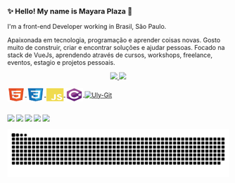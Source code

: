 ### ✨ Hello! My name is Mayara Plaza 🌸
I'm a front-end Developer working in Brasil, São Paulo.

Apaixonada em tecnologia, programação e aprender coisas novas. Gosto muito de construir, criar e encontrar soluções e ajudar pessoas. Focado na stack de VueJs, aprendendo através de cursos, workshops, freelance, eventos, estagio e projetos pessoais.

<div align="center">
  <a href="https://github.com/mayaraplaza">
  <img height="160em" src="https://github-readme-stats.vercel.app/api?username=mayaraplaza&show_icons=true&theme=dracula&include_all_commits=true&count_private=true"/>
  <img height="160em" src="https://github-readme-stats.vercel.app/api/top-langs/?username=mayaraplaza&layout=compact&langs_count=7&theme=dracula"/>
</div>
<div style="display: inline_block"><br>
  <img align="center" alt="May-HTML" height="30" width="40" src="https://raw.githubusercontent.com/devicons/devicon/master/icons/html5/html5-original.svg">
  <img align="center" alt="May-CSS" height="30" width="40" src="https://raw.githubusercontent.com/devicons/devicon/master/icons/css3/css3-original.svg">
  <img align="center" alt="May-Js" height="30" width="40" src="https://raw.githubusercontent.com/devicons/devicon/master/icons/javascript/javascript-plain.svg">
  <img align="center" alt="May-Csharp" height="30" width="40" src="https://raw.githubusercontent.com/devicons/devicon/master/icons/csharp/csharp-original.svg">
  <img align="center" alt="Uly-Git" height="30" width="40" src="https://cdn.jsdelivr.net/gh/devicons/devicon/icons/git/git-original.svg">
 </div>

##
 
<div> 
  	
  <a href="https://instagram.com/macristinee" target="_blank"><img src="https://img.shields.io/badge/-Instagram-%23E4405F?style=for-the-badge&logo=instagram&logoColor=white" target="_blank"></a>
  <a href=""> <img src="https://img.shields.io/badge/WhatsApp-25D366?style=for-the-badge&logo=whatsapp&logoColor=white" /></a>
 	<a href=""> <img src="https://img.shields.io/badge/Telegram-2CA5E0?style=for-the-badge&logo=telegram&logoColor=white" /></a> 
  <a href = "maah.cristiny@hotmail.com"><img src="https://img.shields.io/badge/Microsoft_Outlook-0078D4?style=for-the-badge&logo=microsoft-outlook&logoColor=white" target="_blank"></a>
  <a href="https://www.linkedin.com/in/mayaraplaza" target="_blank"><img src="https://img.shields.io/badge/-LinkedIn-%230077B5?style=for-the-badge&logo=linkedin&logoColor=white" target="_blank"></a> 
  
  

   
  ![Snake animation](https://github.com/EduardoAlphonse/EduardoAlphonse/blob/output/github-contribution-grid-snake.svg)
 
 
</div>
